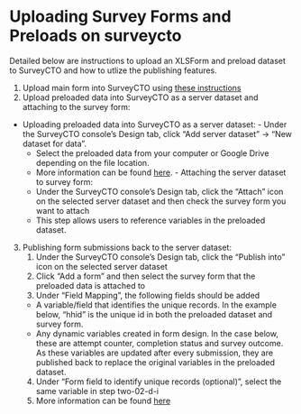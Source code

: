 # Uploading Survey Forms and Preloads on surveycto

Detailed below are instructions to upload an XLSForm and preload dataset to SurveyCTO and how to utlize the publishing features.
1.  Upload main form into SurveyCTO using [these instructions](https://support.surveycto.com/hc/en-us/articles/360050736773-Deploying-form-definitions-and-server-datasets)
2.  Upload preloaded data into SurveyCTO as a server dataset and attaching to the survey form:
  -   Uploading preloaded data into SurveyCTO as a server dataset:
    -   Under the SurveyCTO console’s Design tab, click “Add server dataset” -> “New dataset for data”.
      -   Select the preloaded data from your computer or Google Drive depending on the file location.
      -   More information can be found [here](https://support.surveycto.com/hc/en-us/articles/360050736773-Deploying-form-definitions-and-server-datasets).
    - Attaching the server dataset to survey form:
      - Under the SurveyCTO console’s Design tab, click the “Attach” icon on the selected server dataset and then check the survey form you want to attach
      - This step allows users to reference variables in the preloaded dataset.      
3. Publishing form submissions back to the server dataset:     
    1. Under the SurveyCTO console’s Design tab, click the “Publish into” icon on the selected server dataset
    2. Click “Add a form” and then select the survey form that the preloaded data is attached to
    3. Under “Field Mapping”, the following fields should be added
      - A variable/field that identifies the unique records. In the example below, “hhid” is the unique id in both the preloaded dataset and survey form.
      - Any dynamic variables created in form design. In the case below, these are attempt counter, completion status and survey outcome. As these variables are updated after every submission, they are published back to replace the original variables in the preloaded dataset.
    4. Under “Form field to identify unique records (optional)”, select the same variable in step two-02-d-i
    5. More information can be found [here](https://docs.surveycto.com/05-exporting-and-publishing-data/04-advanced-publishing-with-datasets/02.forms-to-datasets.html)

